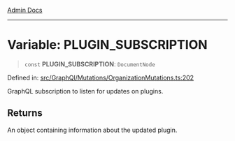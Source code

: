 [Admin Docs](/)

***

# Variable: PLUGIN\_SUBSCRIPTION

> `const` **PLUGIN\_SUBSCRIPTION**: `DocumentNode`

Defined in: [src/GraphQl/Mutations/OrganizationMutations.ts:202](https://github.com/Aad1tya27/talawa-admin/blob/dd4a08e622d0fa38bcf9758a530e8cdf917dbac8/src/GraphQl/Mutations/OrganizationMutations.ts#L202)

GraphQL subscription to listen for updates on plugins.

## Returns

An object containing information about the updated plugin.
